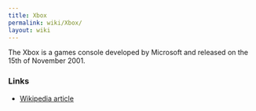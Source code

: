 ```yaml
---
title: Xbox
permalink: wiki/Xbox/
layout: wiki
---
```


The Xbox is a games console developed by Microsoft and released on the
15th of November 2001.

### Links

-   [Wikipedia article](wikipedia:Xbox_(console) "wikilink")

